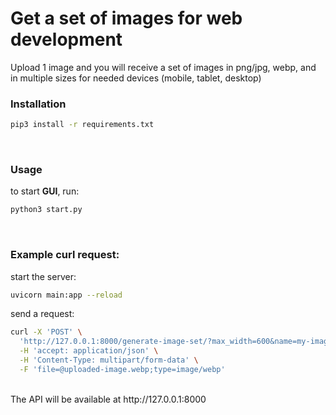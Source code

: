 # Get a set of images for web development

Upload 1 image and you will receive a set of images in png/jpg, webp, and in multiple sizes for needed devices (mobile, tablet, desktop)
<br>

### Installation

```bash
pip3 install -r requirements.txt
```

<br>

### Usage

to start <b>GUI</b>, run:

```bash
python3 start.py
```

<br>

### Example curl request:

start the server:

```bash
uvicorn main:app --reload
```

send a request:

```bash
curl -X 'POST' \
  'http://127.0.0.1:8000/generate-image-set/?max_width=600&name=my-image&transparent=true' \
  -H 'accept: application/json' \
  -H 'Content-Type: multipart/form-data' \
  -F 'file=@uploaded-image.webp;type=image/webp'
```

<br>
The API will be available at http://127.0.0.1:8000
